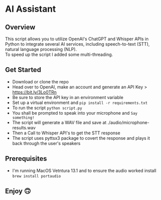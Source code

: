 # AI Assistant

## Overview

This script allows you to utilize OpenAI's ChatGPT and Whisper APIs in Python to integrate several AI services, 
including speech-to-text (STT), natural language processing (NLP).  
To speed up the script I added some multi-threading.

## Get Started
- Download or clone the repo
- Head over to OpenAI, make an account and generate an API Key > https://bit.ly/3Lo0TRn
- Be sure to store the API key in an environment variable
- Set up a virtual environment and `pip install -r requirements.txt`
- To run the script `python script.py`
- You shall be prompted to speak into your microphone and `Say something!`
- The script will generate a WAV file and save at ./audio/microphone-results.wav
- Then a Call to Whisper API's to get the STT response
- The script uses pyttsx3 package to covert the response and plays it back through the user's speakers

## Prerequisites
- I'm running MacOS Vetntura 13.1 and to ensure the audio worked install `brew install portaudio`


## Enjoy 🙃
